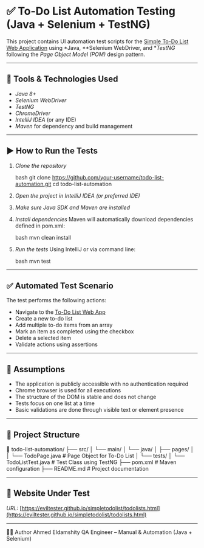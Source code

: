 # ✅ To-Do List Automation Testing (Java + Selenium + TestNG)

This project contains UI automation test scripts for the [Simple To-Do List Web Application](https://eviltester.github.io/simpletodolist/todolists.html) using *Java, **Selenium WebDriver, and **TestNG* following the *Page Object Model (POM)* design pattern.

---

## 📌 Tools & Technologies Used

* *Java 8+*
* *Selenium WebDriver*
* *TestNG*
* *ChromeDriver*
* *IntelliJ IDEA* (or any IDE)
* *Maven* for dependency and build management

---

## ▶ How to Run the Tests

1. *Clone the repository*

   bash
   git clone https://github.com/your-username/todo-list-automation.git
   cd todo-list-automation
   

2. *Open the project in IntelliJ IDEA (or preferred IDE)*

3. *Make sure Java SDK and Maven are installed*

4. *Install dependencies*
   Maven will automatically download dependencies defined in pom.xml:

   bash
   mvn clean install
   

5. *Run the tests*
   Using IntelliJ or via command line:

   bash
   mvn test
   

---

## ✅ Automated Test Scenario

The test performs the following actions:

* Navigate to the [To-Do List Web App](https://eviltester.github.io/simpletodolist/todolists.html)
* Create a new to-do list
* Add multiple to-do items from an array
* Mark an item as completed using the checkbox
* Delete a selected item
* Validate actions using assertions

---

## 📎 Assumptions

* The application is publicly accessible with no authentication required
* Chrome browser is used for all executions
* The structure of the DOM is stable and does not change
* Tests focus on one list at a time
* Basic validations are done through visible text or element presence

---

## 📁 Project Structure


📁 todo-list-automation/
├── src/
│ └── main/
│ └── java/
│ ├── pages/
│ │ └── TodoPage.java # Page Object for To-Do List
│ └── tests/
│ └── TodoListTest.java # Test Class using TestNG
├── pom.xml # Maven configuration
├── README.md # Project documentation                          

---

## 🔗 Website Under Test

*URL:* [https://eviltester.github.io/simpletodolist/todolists.html](https://eviltester.github.io/simpletodolist/todolists.html)

---
👨‍💻 Author
Ahmed Eldamshity
QA Engineer – Manual & Automation (Java + Selenium)


